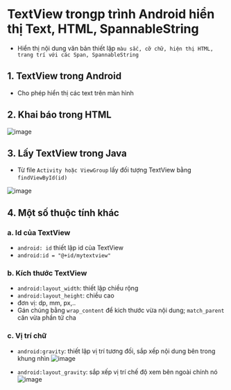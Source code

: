 # TextView trongp trình Android hiển thị Text, HTML, SpannableString
- Hiển thị nội dung văn bản thiết lập `màu sắc, cỡ chữ, hiện thị HTML, trang trí với các Span, SpannableString`
## 1. TextView trong Android
- Cho phép hiển thị các text trên màn hình
## 2. Khai báo trong HTML
![image](https://user-images.githubusercontent.com/88178841/199749562-c04b912a-7154-405a-861b-2d5dae30d149.png)

## 3. Lấy TextView trong Java
- Từ file `Activity hoặc ViewGroup` lấy đối tượng TextView bằng `findViewById(id)`

![image](https://user-images.githubusercontent.com/88178841/199751740-2b33a27c-ac83-47cc-a10a-9338264ddab8.png)

## 4. Một số thuộc tính khác
### a. Id của TextView
- `android: id` thiết lập id của TextView
- `android:id = "@+id/mytextview"`
### b. Kích thước TextView
- `android:layout_width`: thiết lập chiều rộng
- `android:layout_height`: chiều cao
- đơn vị: dp, mm, px,..
- Gán chúng bằng `wrap_content` để kich thước vừa nội dung; `match_parent` căn vừa phần tử cha
### c. Vị trí chữ
- `android:gravity`: thiết lập vị trí tương đối, sắp xếp nội dung bên trong khung nhìn
![image](https://user-images.githubusercontent.com/88178841/199757886-185be8e2-4034-48cc-b721-d01628251b78.png)

- `android:layout_gravity`: sắp xếp vị trí chế độ xem bên ngoài chính nó
![image](https://user-images.githubusercontent.com/88178841/199759132-c940f3f9-bcf6-4eff-9da6-55d3b89e86db.png)
